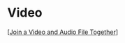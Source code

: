 # Video

[[Join a Video and Audio File Together]]

[//begin]: # "Autogenerated link references for markdown compatibility"
[Join a Video and Audio File Together]: join-a-video-and-audio-file-together "Join a Video and Audio File Together"
[//end]: # "Autogenerated link references"